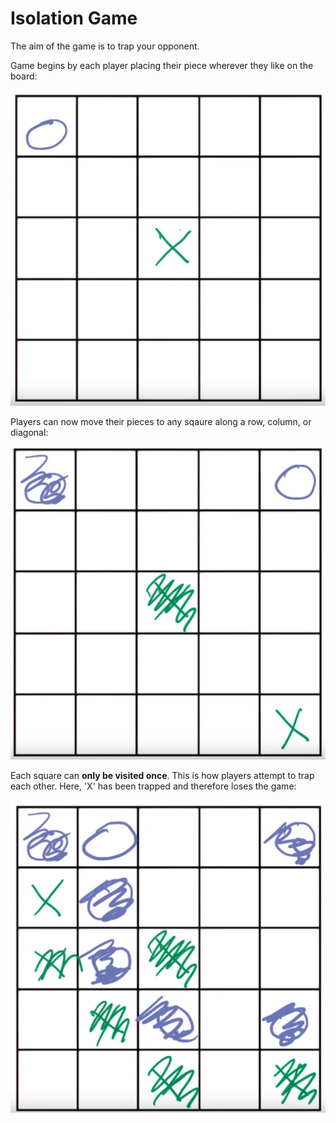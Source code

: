 # Isolation Game
The aim of the game is to trap your opponent.

Game begins by each player placing their piece wherever they like on the board:

![](../images/2017-10-23-15-06-19.png)

Players can now move their pieces to any sqaure along a row, column, or diagonal:

![](../images/2017-10-23-15-07-41.png)

Each square can **only be visited once**. This is how players attempt to trap each other. Here, 'X' has been trapped and therefore loses the game: 

![](../images/2017-10-23-15-09-11.png)